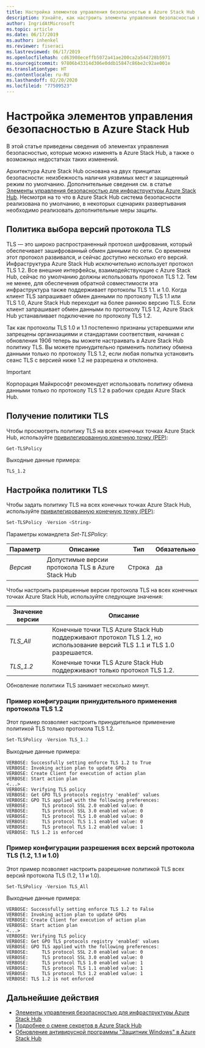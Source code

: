 ```yaml
---
title: Настройка элементов управления безопасностью в Azure Stack Hub
description: Узнайте, как настроить элементы управления безопасностью в Azure Stack Hub
author: IngridAtMicrosoft
ms.topic: article
ms.date: 06/17/2019
ms.author: inhenkel
ms.reviewer: fiseraci
ms.lastreviewed: 06/17/2019
ms.openlocfilehash: cd63908eceffb5072a41ae200ca2a544728b5971
ms.sourcegitcommit: 97806b43314d306e0ddb15847c86be2c92ae001e
ms.translationtype: HT
ms.contentlocale: ru-RU
ms.lasthandoff: 02/20/2020
ms.locfileid: "77509523"
---
```

# <a name="configure-azure-stack-hub-security-controls"></a>Настройка элементов управления безопасностью в Azure Stack Hub

В этой статье приведены сведения об элементах управления безопасностью, которые можно изменять в Azure Stack Hub, а также о возможных недостатках таких изменений.

Архитектура Azure Stack Hub основана на двух принципах безопасности: неизбежность наличия уязвимых мест и защищенный режим по умолчанию. Дополнительные сведения см. в статье [Элементы управления безопасностью для инфраструктуры Azure Stack Hub](azure-stack-security-foundations.md). Несмотря на то что в Azure Stack Hub система безопасности реализована по умолчанию, в некоторых сценариях развертывания необходимо реализовать дополнительные меры защиты.

## <a name="tls-version-policy"></a>Политика выбора версий протокола TLS

TLS — это широко распространенный протокол шифрования, который обеспечивает зашифрованный обмен данными по сети. Со временем этот протокол развивался, и сейчас доступно несколько его версий. Инфраструктура Azure Stack Hub исключительно использует протокол TLS 1.2. Все внешние интерфейсы, взаимодействующие с Azure Stack Hub, сейчас по умолчанию должны использовать протокол TLS 1.2. Тем не менее, для обеспечения обратной совместимости эта инфраструктура также поддерживает протоколы TLS 1.1. и 1.0. Когда клиент TLS запрашивает обмен данными по протоколу TLS 1.1 или TLS 1.0, Azure Stack Hub переходит на более раннюю версию TLS. Если клиент запрашивает обмен данными по протоколу TLS 1.2, Azure Stack Hub устанавливает подключение по протоколу TLS 1.2.

Так как протоколы TLS 1.0 и 1.1 постепенно признаны устаревшими или запрещены организациями и стандартами соответствия, начиная с обновления 1906 теперь вы можете настраивать в Azure Stack Hub политику TLS. Вы можете принудительно применить политику обмена данными только по протоколу TLS 1.2, если любая попытка установить сеанс TLS с версией ниже 1.2 не разрешена и отклонена.

> [!IMPORTANT]
> Корпорация Майкрософт рекомендует использовать политику обмена данными только по протоколу TLS 1.2 в рабочих средах Azure Stack Hub.

## <a name="get-tls-policy"></a>Получение политики TLS

Чтобы просмотреть политику TLS на всех конечных точках Azure Stack Hub, используйте [привилегированную конечную точку (PEP)](azure-stack-privileged-endpoint.md):

```powershell
Get-TLSPolicy
```

Выходные данные примера:

    TLS_1.2

## <a name="set-tls-policy"></a>Настройка политики TLS

Чтобы задать политику TLS на всех конечных точках Azure Stack Hub, используйте [привилегированную конечную точку (PEP)](azure-stack-privileged-endpoint.md):

```powershell
Set-TLSPolicy -Version <String>
```

Параметры командлета *Set-TLSPolicy*:

| Параметр | Описание | Тип | Обязательно |
|---------|---------|---------|---------|
| *Версия* | Допустимые версии протокола TLS в Azure Stack Hub | Строка | да|

Чтобы настроить разрешенные версии протокола TLS на всех конечных точках Azure Stack Hub, используйте следующие значения:

| Значение версии | Описание |
|---------|---------|
| *TLS_All* | Конечные точки TLS Azure Stack Hub поддерживают протокол TLS 1.2, но использование версий TLS 1.1 и TLS 1.0 разрешается. |
| *TLS_1.2* | Конечные точки TLS Azure Stack Hub поддерживают только протокол TLS 1.2. | 

Обновление политики TLS занимает несколько минут.

### <a name="enforce-tls-12-configuration-example"></a>Пример конфигурации принудительного применения протокола TLS 1.2

Этот пример позволяет настроить принудительное применение политикой TLS только протокола TLS 1.2.

```powershell
Set-TLSPolicy -Version TLS_1.2
```

Выходные данные примера:

    VERBOSE: Successfully setting enforce TLS 1.2 to True
    VERBOSE: Invoking action plan to update GPOs
    VERBOSE: Create Client for execution of action plan
    VERBOSE: Start action plan
    <...>
    VERBOSE: Verifying TLS policy
    VERBOSE: Get GPO TLS protocols registry 'enabled' values
    VERBOSE: GPO TLS applied with the following preferences:
    VERBOSE:     TLS protocol SSL 2.0 enabled value: 0
    VERBOSE:     TLS protocol SSL 3.0 enabled value: 0
    VERBOSE:     TLS protocol TLS 1.0 enabled value: 0
    VERBOSE:     TLS protocol TLS 1.1 enabled value: 0
    VERBOSE:     TLS protocol TLS 1.2 enabled value: 1
    VERBOSE: TLS 1.2 is enforced

### <a name="allow-all-versions-of-tls-12-11-and-10-configuration-example"></a>Пример конфигурации разрешения всех версий протокола TLS (1.2, 1.1 и 1.0)

Этот пример позволяет настроить разрешение политикой TLS всех версий протокола TLS (1.2, 1.1 и 1.0).

```powershell
Set-TLSPolicy -Version TLS_All
```

Выходные данные примера:

    VERBOSE: Successfully setting enforce TLS 1.2 to False
    VERBOSE: Invoking action plan to update GPOs
    VERBOSE: Create Client for execution of action plan
    VERBOSE: Start action plan
    <...>
    VERBOSE: Verifying TLS policy
    VERBOSE: Get GPO TLS protocols registry 'enabled' values
    VERBOSE: GPO TLS applied with the following preferences:
    VERBOSE:     TLS protocol SSL 2.0 enabled value: 0
    VERBOSE:     TLS protocol SSL 3.0 enabled value: 0
    VERBOSE:     TLS protocol TLS 1.0 enabled value: 1
    VERBOSE:     TLS protocol TLS 1.1 enabled value: 1
    VERBOSE:     TLS protocol TLS 1.2 enabled value: 1
    VERBOSE: TLS 1.2 is not enforced

## <a name="next-steps"></a>Дальнейшие действия

- [Элементы управления безопасностью для инфраструктуры Azure Stack Hub](azure-stack-security-foundations.md)
- [Подробнее о смене секретов в Azure Stack Hub](azure-stack-rotate-secrets.md)
- [Обновление антивирусной программы "Защитник Windows" в Azure Stack Hub](azure-stack-security-av.md)
